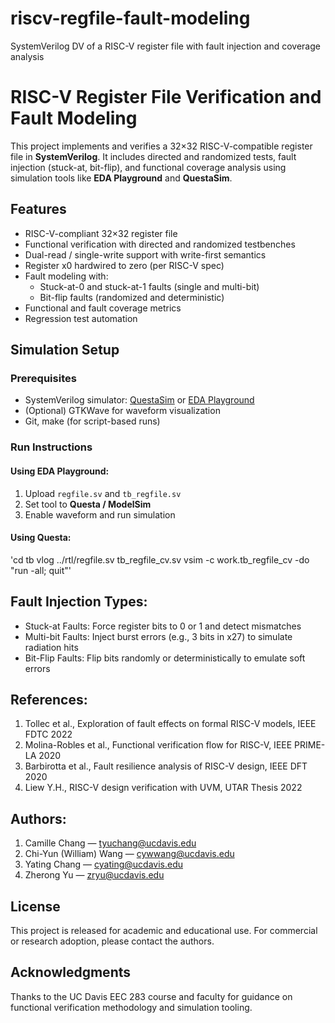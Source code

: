 # riscv-regfile-fault-modeling
SystemVerilog DV of a RISC-V register file with fault injection and coverage analysis

# RISC-V Register File Verification and Fault Modeling

This project implements and verifies a 32×32 RISC-V-compatible register file in **SystemVerilog**. It includes directed and randomized tests, fault injection (stuck-at, bit-flip), and functional coverage analysis using simulation tools like **EDA Playground** and **QuestaSim**.

## Features

- RISC-V-compliant 32×32 register file
- Functional verification with directed and randomized testbenches
- Dual-read / single-write support with write-first semantics
- Register x0 hardwired to zero (per RISC-V spec)
- Fault modeling with:
  - Stuck-at-0 and stuck-at-1 faults (single and multi-bit)
  - Bit-flip faults (randomized and deterministic)
- Functional and fault coverage metrics
- Regression test automation


## Simulation Setup

### Prerequisites

- SystemVerilog simulator: [QuestaSim](https://eda.sw.siemens.com/en-US/ic/questa/) or [EDA Playground](https://edaplayground.com)
- (Optional) GTKWave for waveform visualization
- Git, make (for script-based runs)

### Run Instructions

#### Using EDA Playground:
1. Upload `regfile.sv` and `tb_regfile.sv`
2. Set tool to **Questa / ModelSim**
3. Enable waveform and run simulation

#### Using Questa:
'cd tb
vlog ../rtl/regfile.sv tb_regfile_cv.sv
vsim -c work.tb_regfile_cv -do "run -all; quit"'

## Fault Injection Types:
- Stuck-at Faults: Force register bits to 0 or 1 and detect mismatches
- Multi-bit Faults: Inject burst errors (e.g., 3 bits in x27) to simulate radiation hits
- Bit-Flip Faults: Flip bits randomly or deterministically to emulate soft errors


## References:
1. Tollec et al., Exploration of fault effects on formal RISC-V models, IEEE FDTC 2022
2. Molina-Robles et al., Functional verification flow for RISC-V, IEEE PRIME-LA 2020
3. Barbirotta et al., Fault resilience analysis of RISC-V design, IEEE DFT 2020
4. Liew Y.H., RISC-V design verification with UVM, UTAR Thesis 2022

## Authors:
1. Camille Chang — tyuchang@ucdavis.edu
2. Chi-Yun (William) Wang — cywwang@ucdavis.edu
3. Yating Chang — cyating@ucdavis.edu
4. Zherong Yu — zryu@ucdavis.edu

## License
This project is released for academic and educational use. For commercial or research adoption, please contact the authors.

## Acknowledgments
Thanks to the UC Davis EEC 283 course and faculty for guidance on functional verification methodology and simulation tooling.






